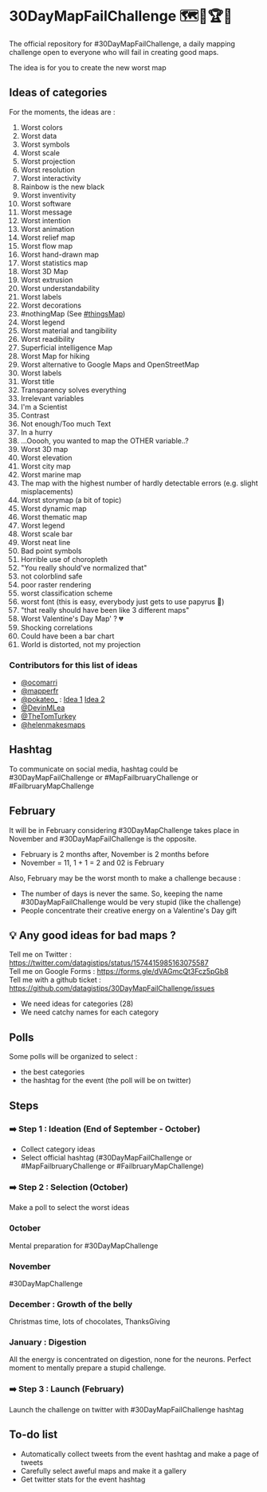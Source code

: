 # 30DayMapFailChallenge 🗺️🤢🏆🌟
The official repository for #30DayMapFailChallenge, a daily mapping challenge open to everyone who will fail in creating good maps.

The idea is for you to create the new worst map

## Ideas of categories
For the moments, the ideas are :

1. Worst colors
2. Worst data
3. Worst symbols
4. Worst scale
5. Worst projection
6. Worst resolution
7. Worst interactivity
8. Rainbow is the new black
9. Worst inventivity
10. Worst software
11. Worst message
12. Worst intention
13. Worst animation
14. Worst relief map
15. Worst flow map
16. Worst hand-drawn map
17. Worst statistics map
18. Worst 3D Map
19. Worst extrusion
20. Worst understandability
21. Worst labels
22. Worst decorations
23. #nothingMap (See [#thingsMap](https://twitter.com/search?q=%23thingsmap&src=typed_query))
24. Worst legend
25. Worst material and tangibility
26. Worst readibility
27. Superficial intelligence Map
28. Worst Map for hiking
29. Worst alternative to Google Maps and OpenStreetMap
30. Worst labels
31. Worst title
32. Transparency solves everything
33. Irrelevant variables
34. I'm a Scientist
35. Contrast
36. Not enough/Too much Text
37. In a hurry
38. ...Ooooh, you wanted to map the OTHER variable..? 
39. Worst 3D map
40. Worst elevation 
41. Worst city map 
42. Worst marine map 
43. The map with the highest number of hardly detectable errors (e.g. slight misplacements)
44. Worst storymap (a bit of topic)
45. Worst dynamic map 
46. Worst thematic map
47. Worst legend
48. Worst scale bar
49. Worst neat line
50. Bad point symbols
51. Horrible use of choropleth
52. "You really should've normalized that"
53. not colorblind safe
54. poor raster rendering
55. worst classification scheme
56. worst font (this is easy, everybody just gets to use papyrus 🤪)
57. "that really should have been like 3 different maps"
58. Worst Valentine's Day Map' ? 💔
59. Shocking correlations
60. Could have been a bar chart
61. World is distorted, not my projection

### Contributors for this list of ideas
- [@ocomarri](https://twitter.com/ocomarri/status/1573581243190579200)
- [@mapperfr](https://twitter.com/mapperfr/status/1573584627645775873)
- [@pokateo_](https://twitter.com/pokateo_) : [Idea 1](https://twitter.com/pokateo_/status/1574381451386273793) [Idea 2](https://twitter.com/helenmakesmaps/status/1574382373550047234)
- [@DevinMLea](https://twitter.com/DevinMLea/status/1574387314532536321)
- [@TheTomTurkey](https://twitter.com/TheTomTurkey/status/1574396907207950336)
- [@helenmakesmaps](https://twitter.com/helenmakesmaps/status/1574382373550047234)


## Hashtag
To communicate on social media, hashtag could be #30DayMapFailChallenge or #MapFailbruaryChallenge or #FailbruaryMapChallenge

## February
It will be in February considering #30DayMapChallenge takes place in November and #30DayMapFailChallenge is the opposite.

- February is 2 months after, November is 2 months before
- November = 11, 1 + 1 = 2 and 02 is February

Also, February may be the worst month to make a challenge because :

- The number of days is never the same. So, keeping the name #30DayMapFailChallenge would be very stupid (like the challenge)
- People concentrate their creative energy on a Valentine's Day gift

## 💡 Any good ideas for bad maps ?

Tell me on Twitter : https://twitter.com/datagistips/status/1574415985163075587  
Tell me on Google Forms : https://forms.gle/dVAGmcQt3Fcz5pGb8  
Tell me with a github ticket : https://github.com/datagistips/30DayMapFailChallenge/issues

- We need ideas for categories (28)
- We need catchy names for each category

## Polls
Some polls will be organized to select :

- the best categories
- the hashtag for the event (the poll will be on twitter)

## Steps
### ➡️ Step 1 : Ideation (End of September - October)
- Collect category ideas
- Select official hashtag (#30DayMapFailChallenge or #MapFailbruaryChallenge or #FailbruaryMapChallenge)

### ➡️ Step 2 : Selection (October)
Make a poll to select the worst ideas

### 0ctober
Mental preparation for #30DayMapChallenge

### November
#30DayMapChallenge

### December : Growth of the belly
Christmas time, lots of chocolates, ThanksGiving

### January : Digestion
All the energy is concentrated on digestion, none for the neurons. Perfect moment to mentally prepare a stupid challenge.

### ➡️ Step 3 : Launch (February)
Launch the challenge on twitter with #30DayMapFailChallenge hashtag

## To-do list
- Automatically collect tweets from the event hashtag and make a page of tweets
- Carefully select aweful maps and make it a gallery
- Get twitter stats for the event hashtag
